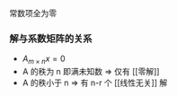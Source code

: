---
---

常数项全为零

### 解与系数矩阵的关系

- $A_{m\times n} x=0$
- A 的秩为 n 即满未知数 => 仅有 [[零解]]
- A 的秩小于 n => 有 n-r 个 [[线性无关]] 解
